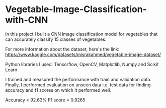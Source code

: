 # Vegetable-Image-Classification-with-CNN
In this project I built a CNN image classification model for vegetables that can accurately classify 15 classes of vegetables.

For more information about the dataset, here's the link: https://www.kaggle.com/datasets/misrakahmed/vegetable-image-dataset/

Python libraries I used:  Tensorflow, OpenCV, Matplotlib, Numpy and Scikit Learn

I trained and measured the performance with train and validation data.
Finally, I performed evaluation on unseen data i.e. test data for finding accuracy and f1 scores on which it performed well.

Accuracy = 92.63%
F1 score = 0.9265
